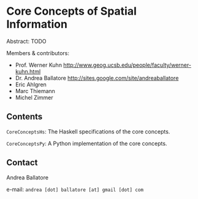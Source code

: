 Core Concepts of Spatial Information
=============================================

Abstract: TODO

Members & contributors:

* Prof. Werner Kuhn  <http://www.geog.ucsb.edu/people/faculty/werner-kuhn.html>
* Dr. Andrea Ballatore  <http://sites.google.com/site/andreaballatore>
* Eric Ahlgren
* Marc Thiemann
* Michel Zimmer 

Contents
----------------------

`CoreConceptsHs`: The Haskell specifications of the core concepts.

`CoreConceptsPy`: A Python implementation of the core concepts.

Contact
----------------------
Andrea Ballatore

e-mail: `andrea [dot] ballatore [at] gmail [dot] com`